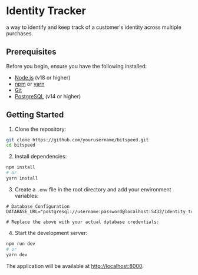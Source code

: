 # Identity Tracker

a way to identify and keep track of a customer's identity across multiple purchases.

## Prerequisites

Before you begin, ensure you have the following installed:
- [Node.js](https://nodejs.org/) (v18 or higher)
- [npm](https://www.npmjs.com/) or [yarn](https://yarnpkg.com/)
- [Git](https://git-scm.com/)
- [PostgreSQL](https://www.postgresql.org/) (v14 or higher)

## Getting Started

1. Clone the repository:
```bash
git clone https://github.com/yourusername/bitspeed.git
cd bitspeed
```

2. Install dependencies:
```bash
npm install
# or
yarn install
```

3. Create a `.env` file in the root directory and add your environment variables:
```env
# Database Configuration
DATABASE_URL="postgresql://username:password@localhost:5432/identity_tracker"

# Replace the above with your actual database credentials:

```

4. Start the development server:
```bash
npm run dev
# or
yarn dev
```

The application will be available at [http://localhost:8000](http://localhost:8000).

